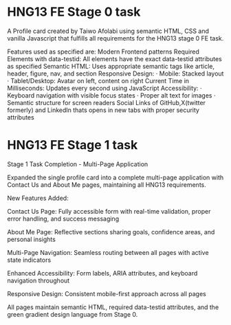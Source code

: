 # HNG13 FE Stage 0 task
A Profile card created by Taiwo Afolabi using semantic HTML, CSS and vanilla Javascript that fulfills all requirements for the HNG13 stage 0 FE task.


Features used as specified are:
Modern Frontend patterns
Required Elements with data-testid: All elements have the exact data-testid attributes as specified
Semantic HTML: Uses appropriate semantic tags like article, header, figure, nav, and section
Responsive Design:
   · Mobile: Stacked layout
   · Tablet/Desktop: Avatar on left, content on right
Current Time in Milliseconds: Updates every second using JavaScript
Accessibility:
   · Keyboard navigation with visible focus states
   · Proper alt text for images
   · Semantic structure for screen readers
Social Links of GitHub,X(twitter formerly) and LinkedIn thats opens in new tabs with proper security attributes

# HNG13 FE Stage 1 task

Stage 1 Task Completion - Multi-Page Application

Expanded the single profile card into a complete multi-page application with Contact Us and About Me pages, maintaining all HNG13 requirements.

New Features Added:

Contact Us Page: Fully accessible form with real-time validation, proper error handling, and success messaging

About Me Page: Reflective sections sharing goals, confidence areas, and personal insights

Multi-Page Navigation: Seamless routing between all pages with active state indicators

Enhanced Accessibility: Form labels, ARIA attributes, and keyboard navigation throughout

Responsive Design: Consistent mobile-first approach across all pages

All pages maintain semantic HTML, required data-testid attributes, and the green gradient design language from Stage 0.
